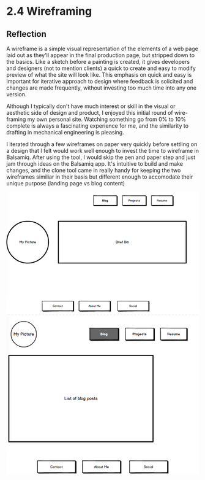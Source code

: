 # 2.4 Wireframing
## Reflection

A wireframe is a simple visual representation of the elements of a web page laid out as they'll appear in the final production page, but stripped down to the basics. Like a sketch before a painting is created, it gives developers and designers (not to mention clients) a quick to create and easy to modify preview of what the site will look like. This emphasis on quick and easy is important for iterative approach to design where feedback is solicited and changes are made frequently, without investing too much time into any one version. 

Although I typically don't have much interest or skill in the visual or aesthetic side of design and product, I enjoyed this initial round of wire-framing my own personal site. Watching something go from 0%  to 10% complete is always a fascinating experience for me, and the similarity to drafting in mechanical engineering is pleasing. 

I iterated through a few wireframes on paper very quickly before settling on a design that I felt would work well enough to invest the time to wireframe in Balsamiq. After using the tool, I would skip the pen and paper step and just jam through ideas on the Balsamiq app. It's intuitive to build and make changes, and the clone tool came in really handy for keeping the two wireframes similiar in their basis but different enough to accomodate their unique purpose (landing page vs blog content)



![Landing Page Wireframe](/week-2/wireframe-index.png)
![Blog Wireframe](/week-2/wireframe-blog-index.png)
